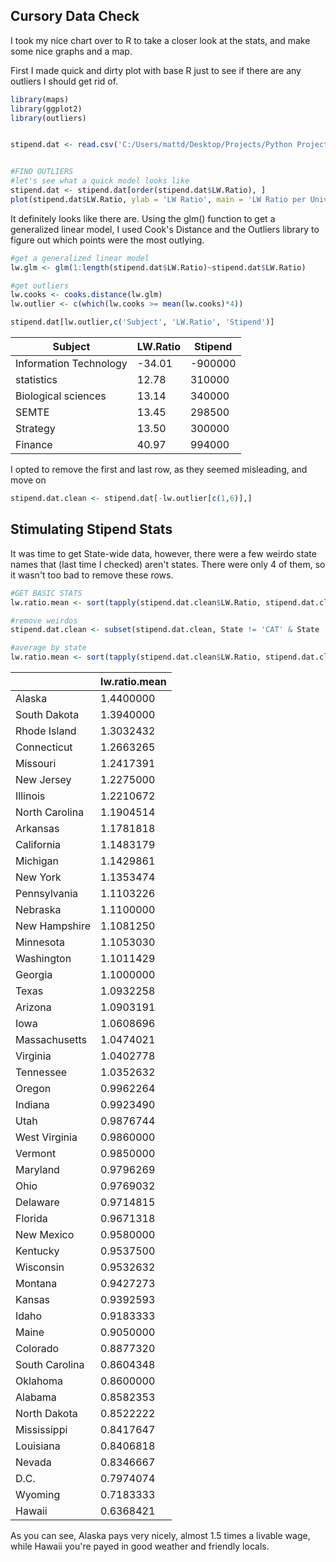 ## Cursory Data Check
I took my nice chart over to R to take a closer look at the stats, and make some nice graphs and a map. 

First I made quick and dirty plot with base R just to see if there are any outliers I should get rid of.
```R
library(maps)
library(ggplot2)
library(outliers)


stipend.dat <- read.csv('C:/Users/mattd/Desktop/Projects/Python Projects/Stipe And Locations.txt', sep='\t')


#FIND OUTLIERS
#let's see what a quick model looks like
stipend.dat <- stipend.dat[order(stipend.dat$LW.Ratio), ]
plot(stipend.dat$LW.Ratio, ylab = 'LW Ratio', main = 'LW Ratio per University')
``` 

It definitely looks like there are. Using the glm() function to get a generalized linear model, I used Cook's Distance and the Outliers library to figure out which points were the most outlying.
```R
#get a generalized linear model
lw.glm <- glm(1:length(stipend.dat$LW.Ratio)~stipend.dat$LW.Ratio)

#get outliers
lw.cooks <- cooks.distance(lw.glm)
lw.outlier <- c(which(lw.cooks >= mean(lw.cooks)*4))

stipend.dat[lw.outlier,c('Subject', 'LW.Ratio', 'Stipend')]
``` 
| Subject | LW.Ratio | Stipend |
|---------|----------|---------|
Information Technology | -34.01 | -900000
statistics | 12.78 | 310000
Biological sciences | 13.14 | 340000
SEMTE | 13.45 | 298500
Strategy | 13.50 | 300000
Finance | 40.97 | 994000

I opted to remove the first and last row, as they seemed misleading, and move on
```R
stipend.dat.clean <- stipend.dat[-lw.outlier[c(1,6)],]

``` 

## Stimulating Stipend Stats
It was time to get State-wide data, however, there were a few weirdo state names that (last time I checked) aren't states. There were only 4 of them, so it wasn't too bad to remove these rows.
```R
#GET BASIC STATS
lw.ratio.mean <- sort(tapply(stipend.dat.clean$LW.Ratio, stipend.dat.clean$State, mean), decreasing = T)

#remove weirdos
stipend.dat.clean <- subset(stipend.dat.clean, State != 'CAT' & State != 'LAZ' & State != '' & State != 'Auvergne-RhÃ´ne-Alpes')

#average by state
lw.ratio.mean <- sort(tapply(stipend.dat.clean$LW.Ratio, stipend.dat.clean$State, mean), decreasing = T)
``` 
||lw.ratio.mean|
|-|------------|
Alaska          |   1.4400000
South Dakota    |   1.3940000
Rhode Island    |   1.3032432
Connecticut     |   1.2663265
Missouri        |   1.2417391
New Jersey      |   1.2275000
Illinois        |   1.2210672
North Carolina  |   1.1904514
Arkansas        |   1.1781818
California      |   1.1483179
Michigan        |   1.1429861
New York        |   1.1353474
Pennsylvania    |   1.1103226
Nebraska        |   1.1100000
New Hampshire   |   1.1081250
Minnesota       |   1.1053030
Washington      |   1.1011429
Georgia         |   1.1000000
Texas           |   1.0932258
Arizona         |   1.0903191
Iowa            |   1.0608696
Massachusetts   |   1.0474021
Virginia        |   1.0402778
Tennessee       |   1.0352632
Oregon          |   0.9962264
Indiana         |   0.9923490
Utah            |   0.9876744
West Virginia   |   0.9860000
Vermont         |   0.9850000
Maryland        |   0.9796269
Ohio            |   0.9769032
Delaware        |   0.9714815
Florida         |   0.9671318
New Mexico      |   0.9580000
Kentucky        |   0.9537500
Wisconsin       |   0.9532632
Montana         |   0.9427273
Kansas          |   0.9392593
Idaho           |   0.9183333
Maine           |   0.9050000
Colorado        |   0.8877320
South Carolina  |   0.8604348
Oklahoma        |   0.8600000
Alabama         |   0.8582353
North Dakota    |   0.8522222
Mississippi     |   0.8417647
Louisiana       |  0.8406818
Nevada          |   0.8346667
D.C.            |   0.7974074
Wyoming         |   0.7183333
Hawaii          |   0.6368421

As you can see, Alaska pays very nicely, almost 1.5 times a livable wage, while Hawaii you're payed in good weather and friendly locals. 

```R

``` 
```R

``` 
```R

``` 
```R

``` 
